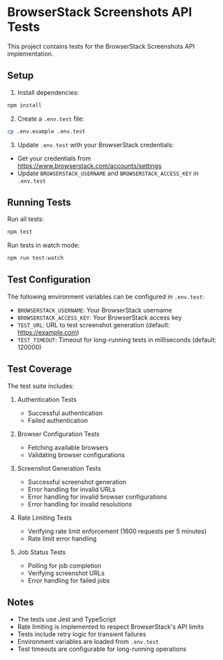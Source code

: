 # BrowserStack Screenshots API Tests

This project contains tests for the BrowserStack Screenshots API implementation.

## Setup

1. Install dependencies:
```bash
npm install
```

2. Create a `.env.test` file:
```bash
cp .env.example .env.test
```

3. Update `.env.test` with your BrowserStack credentials:
- Get your credentials from https://www.browserstack.com/accounts/settings
- Update `BROWSERSTACK_USERNAME` and `BROWSERSTACK_ACCESS_KEY` in `.env.test`

## Running Tests

Run all tests:
```bash
npm test
```

Run tests in watch mode:
```bash
npm run test:watch
```

## Test Configuration

The following environment variables can be configured in `.env.test`:

- `BROWSERSTACK_USERNAME`: Your BrowserStack username
- `BROWSERSTACK_ACCESS_KEY`: Your BrowserStack access key
- `TEST_URL`: URL to test screenshot generation (default: https://example.com)
- `TEST_TIMEOUT`: Timeout for long-running tests in milliseconds (default: 120000)

## Test Coverage

The test suite includes:

1. Authentication Tests
   - Successful authentication
   - Failed authentication

2. Browser Configuration Tests
   - Fetching available browsers
   - Validating browser configurations

3. Screenshot Generation Tests
   - Successful screenshot generation
   - Error handling for invalid URLs
   - Error handling for invalid browser configurations
   - Error handling for invalid resolutions

4. Rate Limiting Tests
   - Verifying rate limit enforcement (1600 requests per 5 minutes)
   - Rate limit error handling

5. Job Status Tests
   - Polling for job completion
   - Verifying screenshot URLs
   - Error handling for failed jobs

## Notes

- The tests use Jest and TypeScript
- Rate limiting is implemented to respect BrowserStack's API limits
- Tests include retry logic for transient failures
- Environment variables are loaded from `.env.test`
- Test timeouts are configurable for long-running operations
